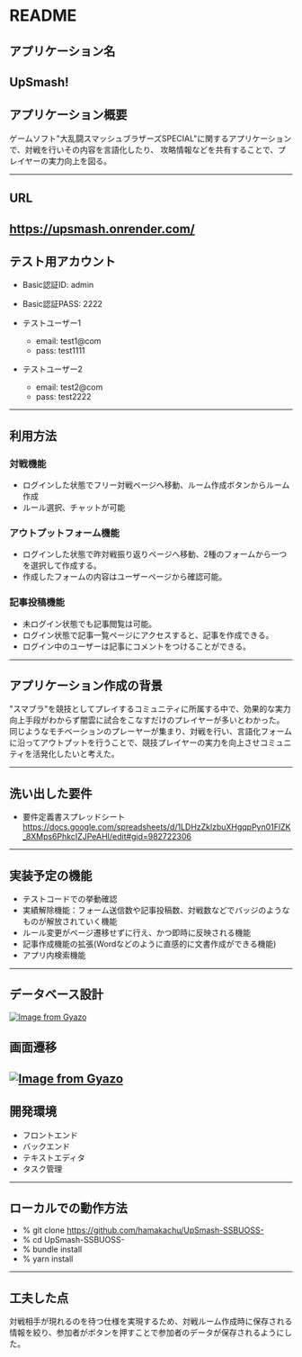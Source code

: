 # README

## アプリケーション名
UpSmash!
---
## アプリケーション概要
ゲームソフト"大乱闘スマッシュブラザーズSPECIAL"に関するアプリケーションで、対戦を行いその内容を言語化したり、
攻略情報などを共有することで、プレイヤーの実力向上を図る。

---
## URL
https://upsmash.onrender.com/
---
## テスト用アカウント
* Basic認証ID: admin 
* Basic認証PASS: 2222

* テストユーザー1 
  * email: test1@com 
  * pass: test1111

* テストユーザー2 
  * email: test2@com 
  * pass: test2222 
---
## 利用方法
### 対戦機能
* ログインした状態でフリー対戦ページへ移動、ルーム作成ボタンからルーム作成
* ルール選択、チャットが可能
### アウトプットフォーム機能
* ログインした状態で昨対戦振り返りページへ移動、2種のフォームから一つを選択して作成する。
* 作成したフォームの内容はユーザーページから確認可能。
### 記事投稿機能
* 未ログイン状態でも記事閲覧は可能。
* ログイン状態で記事一覧ページにアクセスすると、記事を作成できる。
* ログイン中のユーザーは記事にコメントをつけることができる。
---
## アプリケーション作成の背景

"スマブラ"を競技としてプレイするコミュニティに所属する中で、効果的な実力向上手段がわからず闇雲に試合をこなすだけのプレイヤーが多いとわかった。
同じようなモチベーションのプレーヤーが集まり、対戦を行い、言語化フォームに沿ってアウトプットを行うことで、競技プレイヤーの実力を向上させコミュニティを活発化したいと考えた。

---
## 洗い出した要件
* 要件定義書スプレッドシート
https://docs.google.com/spreadsheets/d/1LDHzZklzbuXHgqpPyn01FlZK_8XMps6PhkcIZJPeAHI/edit#gid=982722306
---
## 実装予定の機能
* テストコードでの挙動確認
* 実績解除機能：フォーム送信数や記事投稿数、対戦数などでバッジのようなものが解放されていく機能
* ルール変更がページ遷移せずに行え、かつ即時に反映される機能
* 記事作成機能の拡張(Wordなどのように直感的に文書作成ができる機能)
* アプリ内検索機能
---
## データベース設計
[![Image from Gyazo](https://i.gyazo.com/e28b282fb2c5e94d74b5ef4d06b15690.png)](https://gyazo.com/e28b282fb2c5e94d74b5ef4d06b15690)

## 画面遷移
[![Image from Gyazo](https://i.gyazo.com/acb87fb6a98d9c2b19985a09baa34b4b.png)](https://gyazo.com/acb87fb6a98d9c2b19985a09baa34b4b)
---
## 開発環境
* フロントエンド
* バックエンド
* テキストエディタ
* タスク管理
---
## ローカルでの動作方法
* % git clone https://github.com/hamakachu/UpSmash-SSBUOSS-
* % cd UpSmash-SSBUOSS-
* % bundle install
* % yarn install
---
## 工夫した点
対戦相手が現れるのを待つ仕様を実現するため、対戦ルーム作成時に保存される情報を絞り、参加者がボタンを押すことで参加者のデータが保存されるようにした。

